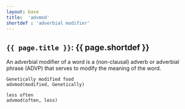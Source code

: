 ```yaml
---
layout: base
title:  'advmod'
shortdef : 'adverbial modifier'
---
```


## `{{ page.title }}`: {{ page.shortdef }}

An adverbial modifier of a word is a (non-clausal) adverb or adverbial phrase (ADVP) that serves to modify the meaning of the word. 

~~~ sdparse
Genetically modified food
advmod(modified, Genetically)
~~~

~~~ sdparse
less often
advmod(often, less)
~~~
